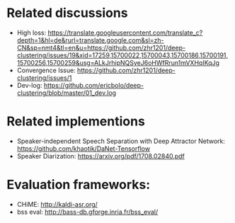 # Related discussions

- High loss: https://translate.googleusercontent.com/translate_c?depth=1&hl=de&rurl=translate.google.com&sl=zh-CN&sp=nmt4&tl=en&u=https://github.com/zhr1201/deep-clustering/issues/19&xid=17259,15700022,15700043,15700186,15700191,15700256,15700259&usg=ALkJrhipNQSyeJ6oHWfRrun1mVXHqIKqJg
- Convergence Issue: https://github.com/zhr1201/deep-clustering/issues/1
- Dev-log: https://github.com/ericbolo/deep-clustering/blob/master/01_dev.log

# Related implementions

* Speaker-independent Speech Separation with Deep Attractor Network: https://github.com/khaotik/DaNet-Tensorflow
* Speaker Diarization: https://arxiv.org/pdf/1708.02840.pdf

# Evaluation frameworks:

* CHiME: http://kaldi-asr.org/
* bss eval: http://bass-db.gforge.inria.fr/bss_eval/